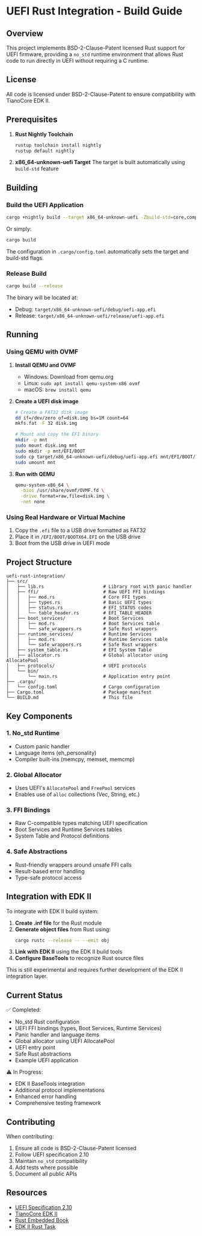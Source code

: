 # UEFI Rust Integration - Build Guide

## Overview

This project implements BSD-2-Clause-Patent licensed Rust support for UEFI firmware, providing a `no_std` runtime environment that allows Rust code to run directly in UEFI without requiring a C runtime.

## License

All code is licensed under BSD-2-Clause-Patent to ensure compatibility with TianoCore EDK II.

## Prerequisites

1. **Rust Nightly Toolchain**
   ```bash
   rustup toolchain install nightly
   rustup default nightly
   ```

2. **x86_64-unknown-uefi Target**
   The target is built automatically using `build-std` feature

## Building

### Build the UEFI Application

```bash
cargo +nightly build --target x86_64-unknown-uefi -Zbuild-std=core,compiler_builtins,alloc -Zbuild-std-features=compiler-builtins-mem
```

Or simply:
```bash
cargo build
```

The configuration in `.cargo/config.toml` automatically sets the target and build-std flags.

### Release Build

```bash
cargo build --release
```

The binary will be located at:
- Debug: `target/x86_64-unknown-uefi/debug/uefi-app.efi`
- Release: `target/x86_64-unknown-uefi/release/uefi-app.efi`

## Running

### Using QEMU with OVMF

1. **Install QEMU and OVMF**
   - Windows: Download from qemu.org
   - Linux: `sudo apt install qemu-system-x86 ovmf`
   - macOS: `brew install qemu`

2. **Create a UEFI disk image**
   ```bash
   # Create a FAT32 disk image
   dd if=/dev/zero of=disk.img bs=1M count=64
   mkfs.fat -F 32 disk.img

   # Mount and copy the EFI binary
   mkdir -p mnt
   sudo mount disk.img mnt
   sudo mkdir -p mnt/EFI/BOOT
   sudo cp target/x86_64-unknown-uefi/debug/uefi-app.efi mnt/EFI/BOOT/BOOTX64.EFI
   sudo umount mnt
   ```

3. **Run with QEMU**
   ```bash
   qemu-system-x86_64 \
     -bios /usr/share/ovmf/OVMF.fd \
     -drive format=raw,file=disk.img \
     -net none
   ```

### Using Real Hardware or Virtual Machine

1. Copy the `.efi` file to a USB drive formatted as FAT32
2. Place it in `/EFI/BOOT/BOOTX64.EFI` on the USB drive
3. Boot from the USB drive in UEFI mode

## Project Structure

```
uefi-rust-integration/
├── src/
│   ├── lib.rs                      # Library root with panic handler
│   ├── ffi/                        # Raw UEFI FFI bindings
│   │   ├── mod.rs                  # Core FFI types
│   │   ├── types.rs                # Basic UEFI types
│   │   ├── status.rs               # EFI_STATUS codes
│   │   └── table_header.rs         # EFI_TABLE_HEADER
│   ├── boot_services/              # Boot Services
│   │   ├── mod.rs                  # Boot Services table
│   │   └── safe_wrappers.rs        # Safe Rust wrappers
│   ├── runtime_services/           # Runtime Services
│   │   ├── mod.rs                  # Runtime Services table
│   │   └── safe_wrappers.rs        # Safe Rust wrappers
│   ├── system_table.rs             # EFI System Table
│   ├── allocator.rs                # Global allocator using AllocatePool
│   ├── protocols/                  # UEFI protocols
│   └── bin/
│       └── main.rs                 # Application entry point
├── .cargo/
│   └── config.toml                 # Cargo configuration
├── Cargo.toml                      # Package manifest
└── BUILD.md                        # This file
```

## Key Components

### 1. No_std Runtime
- Custom panic handler
- Language items (eh_personality)
- Compiler built-ins (memcpy, memset, memcmp)

### 2. Global Allocator
- Uses UEFI's `AllocatePool` and `FreePool` services
- Enables use of `alloc` collections (Vec, String, etc.)

### 3. FFI Bindings
- Raw C-compatible types matching UEFI specification
- Boot Services and Runtime Services tables
- System Table and Protocol definitions

### 4. Safe Abstractions
- Rust-friendly wrappers around unsafe FFI calls
- Result-based error handling
- Type-safe protocol access

## Integration with EDK II

To integrate with EDK II build system:

1. **Create .inf file** for the Rust module
2. **Generate object files** from Rust using:
   ```bash
   cargo rustc --release -- --emit obj
   ```
3. **Link with EDK II** using the EDK II build tools
4. **Configure BaseTools** to recognize Rust source files

This is still experimental and requires further development of the EDK II integration layer.

## Current Status

✅ Completed:
- No_std Rust configuration
- UEFI FFI bindings (types, Boot Services, Runtime Services)
- Panic handler and language items
- Global allocator using UEFI AllocatePool
- UEFI entry point
- Safe Rust abstractions
- Example UEFI application

⚠️ In Progress:
- EDK II BaseTools integration
- Additional protocol implementations
- Enhanced error handling
- Comprehensive testing framework

## Contributing

When contributing:
1. Ensure all code is BSD-2-Clause-Patent licensed
2. Follow UEFI specification 2.10
3. Maintain `no_std` compatibility
4. Add tests where possible
5. Document all public APIs

## Resources

- [UEFI Specification 2.10](https://uefi.org/specifications)
- [TianoCore EDK II](https://github.com/tianocore/edk2)
- [Rust Embedded Book](https://rust-embedded.github.io/book/)
- [EDK II Rust Task](https://github.com/tianocore/tianocore.github.io/wiki/Tasks-Add-Rust-Support-to-EDK-II)
